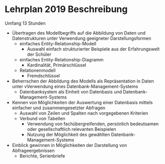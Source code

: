 # Lehrplan 2019 Beschreibung
Umfang 13 Stunden
- Übertragen des Modellbegriffs auf die Abbildung von Daten und Datenstrukturen unter Verwendung geeigneter Darstellungsformen
	- einfaches Entity-Relationship-Modell 
		- Auswahl einfach strukturierter Beispiele aus der Erfahrungswelt der Schüler
	- einfaches Entity-Relationship-Diagramm 
		- Kardinalität, Primärschlüssel
	- Relationenmodell	
		- Fremdschlüssel
- Beherrschen der Abbildung des Modells als Repräsentation in Daten unter vVerwendung eines Datenbank-Management-Systems
	- Datenbanksystem als Einheit von Datenbasis und Datenbank-Management-Systems
- Kennen von Möglichkeiten der Auswertung einer Datenbasis mittels einfacher und zusammengesetzter Abfragen
	- Auswahl von Zeilen und Spalten nach vorgegebenen Kriterien
	- Verbund von Tabellen
		- Verwendung von fachübergreifenden, persönlich bedeutsamen oder gesellschaftlich relevanten Beispielen
		- Nutzung der Möglichkeit des gewählten Datenbank-Management-Systems
- Einblick gewinnen in Möglichkeiten der Darstellung von Abfrageergebnissen
	- Berichte, Serienbriefe 